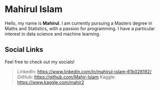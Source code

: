 # Mahirul Islam

Hello, my name is **Mahirul**. I am currently pursuing a Masters degree in Maths and Statistics, with a passion for programming. I have a particular interest in data science and machine learning.

## Social Links
Feel free to check out my socials!
> LinkedIn: https://www.linkedin.com/in/mahirul-islam-61b028192/
> GitHub: https://github.com/Mahir-Islam
> Kaggle: https://www.kaggle.com/mahir2
